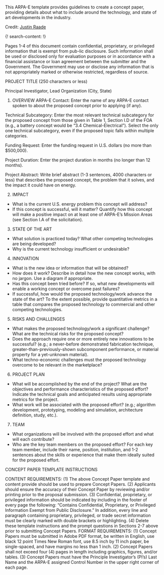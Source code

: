 
This ARPA-E template provides guidelines to create a concept paper, providing details about what to include around the technology, and state of art developments in the industry.

Credit: [Justin Raade ](https://www.linkedin.com/in/justinraade)

{! search-content: !}

Pages 1-4 of this document contain confidential, proprietary, or privileged information that is exempt from pub-lic disclosure. Such information shall be used or disclosed only for evaluation purposes or in accordance with a financial assistance or loan agreement between the submitter and the Government. The Government may use or disclose any information that is not appropriately marked or otherwise restricted, regardless of source.

PROJECT TITLE (250 characters or less)

Principal Investigator, Lead Organization (City, State)

1. OVERVIEW
ARPA-E Contact:	Enter the name of any ARPA-E contact spoken to about the proposed concept prior to applying (if any).

Technical Subcategory:	Enter the most relevant technical subcategory for the proposed concept from those given in Table 1, Section I.D of the FOA (e.g., a battery concept would be “3.4 Chemical-Electrical”). Select the only one technical subcategory, even if the proposed topic falls within multiple categories. 

Funding Request:	Enter the funding request in U.S. dollars (no more than $500,000).

Project Duration:	Enter the project duration in months (no longer than 12 months).

Project Abstract:	Write brief abstract (1-3 sentences, 4000 characters or less) that describes the proposed concept, the problem that it solves, and the impact it could have on energy.

2. IMPACT
*	What is the current U.S. energy problem this concept will address? 
*	If this concept is successful, will it matter? Quantify how this concept will make a positive impact on at least one of ARPA-E’s Mission Areas (see Section I.A of the solicitation).

3. STATE OF THE ART
*	What solution is practiced today? What other competing technologies are being developed? 
*	Why is the current technology insufficient or undesirable?

4. INNOVATION
*	What is the new idea or information that will be obtained?
*	How does it work? Describe in detail how the new concept works, with no jargon. Use a diagram if appropriate. 
*	Has this concept been tried before? If so, what new developments will enable a working concept or overcome past failures?
*	If successful, how would the proposed technology/work advance the state of the art? To the extent possible, provide quantitative metrics in a table that compares the proposed technology to commercial and other competing technologies.

5. RISKS AND CHALLENGES
*	What makes the proposed technology/work a significant challenge? What are the technical risks for the proposed concept?
*	Does the approach require one or more entirely new innovations to be successful? (e.g.; a never-before demonstrated fabrication technique, greater-than-previously-shown subcomponent performance, or material property for a yet-unknown material).
*	What techno-economic challenges must the proposed technology overcome to be relevant in the marketplace? 

6. PROJECT PLAN
*	What will be accomplished by the end of the project? What are the objectives and performance characteristics of the proposed effort? Indicate the technical goals and anticipated results using appropriate metrics for the project.
*	What work will be associated with the proposed effort? (e.g.; algorithm development, prototyping, modeling and simulation, architecture definition, study, etc.).

7. TEAM
*	What organizations will be involved with the proposed effort and what will each contribute?
*	Who are the key team members on the proposed effort? For each key team member, include their name, position, institution, and 1-2 sentences about the skills or experience that make them ideally suited for the proposed effort.

CONCEPT PAPER TEMPLATE INSTRUCTIONS

CONTENT REQUIREMENTS:
(1)	The above Concept Paper template and content provide should be used to prepare Concept Papers. 
(2)	Applicants should ensure the accuracy of their Concept Paper by reviewing and/or printing prior to the proposal submission.
(3)	Confidential, proprietary, or privileged information should be indicated by including in the footer of every page the following: “Contains Confidential, Proprietary, or Privileged Information Exempt from Public Disclosure.” In addition, every line and paragraph containing proprietary, privileged, or trade secret information must be clearly marked with double brackets or highlighting.
(4)	Delete these template instructions and the prompt questions in Sections 2-7 above prior to submitting Concept Papers.
FORMAT REQUIREMENTS:
(1)	Concept Papers must be submitted in Adobe PDF format, be written in English, use black 12 point Times New Roman font, use 8.5 inch by 11 inch paper, be single-spaced, and have margins no less than 1 inch.
(2)	Concept Papers shall not exceed four (4) pages in length including graphics, figures, and/or tables.
(3)	Concept Papers must have the Principle Investigator’s (PI’s) Last Name and the ARPA-E assigned Control Number in the upper right corner of each page.
